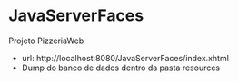 # JavaServerFaces

Projeto PizzeriaWeb

- url: http://localhost:8080/JavaServerFaces/index.xhtml
- Dump do banco de dados dentro da pasta resources
